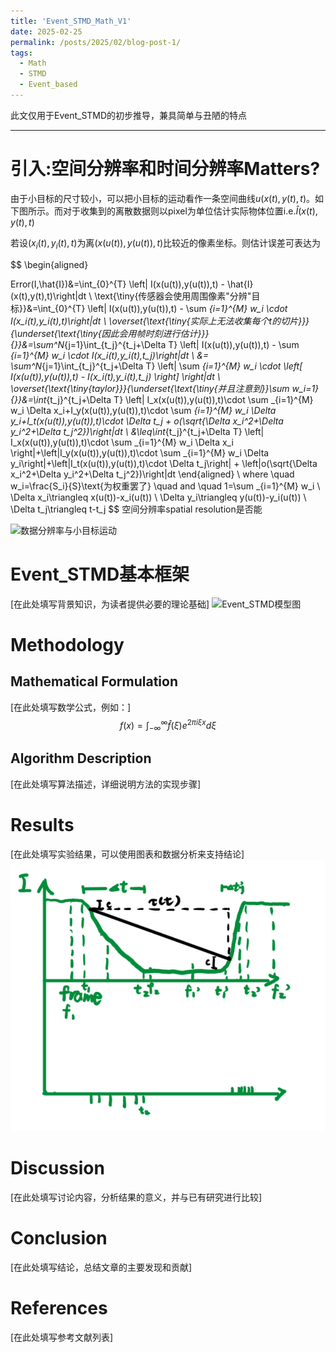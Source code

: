 ```yaml
---
title: 'Event_STMD_Math_V1'
date: 2025-02-25
permalink: /posts/2025/02/blog-post-1/
tags:
  - Math
  - STMD
  - Event_based
---
```


此文仅用于Event_STMD的初步推导，兼具简单与丑陋的特点





---

# 引入:空间分辨率和时间分辨率Matters?
由于小目标的尺寸较小，可以把小目标的运动看作一条空间曲线$u(x(t),y(t),t)$。如下图所示。而对于收集到的离散数据则以pixel为单位估计实际物体位置i.e.$\hat{I}(x(t),y(t),t)$

若设$(x_i(t),y_i(t),t)$为离$(x(u(t)),y(u(t)),t)$比较近的像素坐标。则估计误差可表达为

$$
\begin{aligned}

Error(I,\hat{I})&=\int_{0}^{T} \left| I(x(u(t)),y(u(t)),t) - \hat{I}(x(t),y(t),t)\right|dt
\\
\text{\tiny{传感器会使用周围像素"分辨"目标}}&=\int_{0}^{T} \left| I(x(u(t)),y(u(t)),t) - \sum _{i=1}^{M} w_i \cdot I(x_i(t),y_i(t),t)\right|dt
\\
\overset{\text{\tiny{实际上无法收集每个t的切片}}}{\underset{\text{\tiny{因此会用帧时刻进行估计}}}{}}&=\sum^N_{j=1}\int_{t_j}^{t_j+\Delta T}  \left| I(x(u(t)),y(u(t)),t) - \sum _{i=1}^{M} w_i \cdot I(x_i(t),y_i(t),t_j)\right|dt
\\
&= \sum^N_{j=1}\int_{t_j}^{t_j+\Delta T}  \left| \sum _{i=1}^{M} w_i \cdot \left[ I(x(u(t)),y(u(t)),t) -  I(x_i(t),y_i(t),t_j) \right] \right|dt
\\
\overset{\text{\tiny{taylor}}}{\underset{\text{\tiny{并且注意到}}\sum w_i=1}{}}&=\int_{t_j}^{t_j+\Delta T} \left| I_x(x(u(t)),y(u(t)),t)\cdot \sum _{i=1}^{M} w_i \Delta x_i+I_y(x(u(t)),y(u(t)),t)\cdot \sum _{i=1}^{M} w_i \Delta y_i+I_t(x(u(t)),y(u(t)),t)\cdot \Delta t_j + o(\sqrt{\Delta x_i^2+\Delta y_i^2+\Delta t_j^2})\right|dt
\\
&\leq\int_{t_j}^{t_j+\Delta T} \left| I_x(x(u(t)),y(u(t)),t)\cdot \sum _{i=1}^{M} w_i \Delta x_i \right|+\left|I_y(x(u(t)),y(u(t)),t)\cdot \sum _{i=1}^{M} w_i \Delta y_i\right|+\left|I_t(x(u(t)),y(u(t)),t)\cdot \Delta t_j\right| + \left|o(\sqrt{\Delta x_i^2+\Delta y_i^2+\Delta t_j^2})\right|dt
\end{aligned}
\\
where \quad w_i=\frac{S_i}{S}\text{为权重罢了} \quad and \quad 1=\sum _{i=1}^{M} w_i \\
\Delta x_i\triangleq x(u(t))-x_i(u(t)) \\
\Delta y_i\triangleq y(u(t))-y_i(u(t)) \\
\Delta t_j\triangleq t-t_j
$$
空间分辨率spatial resolution是否能


![数据分辨率与小目标运动](../images/ResolutionFigure1.png)
# Event_STMD基本框架
[在此处填写背景知识，为读者提供必要的理论基础]
![Event_STMD模型图](../images/ModelFigure.jpg)
# Methodology
## Mathematical Formulation
[在此处填写数学公式，例如：]
$$
f(x) = \int_{-\infty}^{\infty} \hat{f}(\xi) e^{2 \pi i \xi x} d\xi
$$

## Algorithm Description
[在此处填写算法描述，详细说明方法的实现步骤]

# Results
[在此处填写实验结果，可以使用图表和数据分析来支持结论]
![alt text](image.png)
# Discussion
[在此处填写讨论内容，分析结果的意义，并与已有研究进行比较]

# Conclusion
[在此处填写结论，总结文章的主要发现和贡献]

# References
[在此处填写参考文献列表]